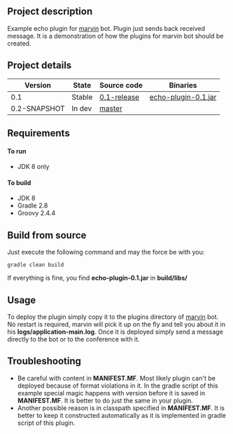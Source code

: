 ## Project description
Example echo plugin for [marvin](https://github.com/beolnix/marvin-core/) bot.
Plugin just sends back received message. It is a demonstration of how the plugins for marvin bot should be created. 

## Project details
| Version | State | Source code | Binaries |
| --- | --- | --- | --- |
| 0.1 | Stable | [0.1-release](https://github.com/beolnix/marvin-echo-plugin/releases/tag/0.1-release) | [echo-plugin-0.1.jar](http://nexus.beolnix.com/service/local/repositories/releases/content/com/beolnix/marvin/echo-plugin/0.1/echo-plugin-0.1.jar) |
| 0.2-SNAPSHOT | In dev | [master](https://github.com/beolnix/marvin-echo-plugin) |  |

## Requirements
#### To run
* JDK 8 only

#### To build
* JDK 8
* Gradle 2.8
* Groovy 2.4.4

## Build from source
Just execute the following command and may the force be with you:
```
gradle clean build
```

If everything is fine, you find **echo-plugin-0.1.jar** in **build/libs/** 

## Usage 
To deploy the plugin simply copy it to the plugins directory of [marvin](https://github.com/beolnix/marvin-core/) bot.
No restart is required, marvin will pick it up on the fly and tell you about it in his **logs/application-main.log**.
Once it is deployed simply send a message directly to the bot or to the conference with it.

## Troubleshooting
* Be careful with content in **MANIFEST.MF**. Most likely plugin can't be deployed because of format violations in it. In the gradle script of this example special magic happens with version before it is saved in **MANIFEST.MF**. It is better to do just the same in your plugin.
* Another possible reason is in classpath specified in **MANIFEST.MF**. It is better to keep it constructed automatically as it is implemented in gradle script of this plugin.
